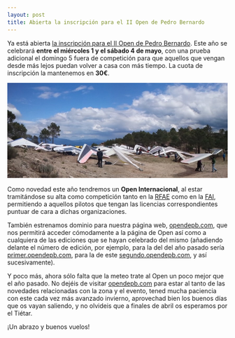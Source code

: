 ```yaml
---
layout: post
title: Abierta la inscripción para el II Open de Pedro Bernardo
---
```


Ya está abierta [la inscripción para el II Open de Pedro Bernardo](http://segundo.opendepb.com/inscripcion.html). Este año se celebrará **entre el miércoles 1 y el sábado 4 de mayo**, con una prueba adicional el domingo 5 fuera de competición para que aquellos que vengan desde más lejos puedan volver a casa con más tiempo. La cuota de inscripción la mantenemos en **30€**.

<img class="center" src="images/despegue_el_martes_uno.jpg" alt="Foto del despegue con las alas listas para volar" title="Despegue el martes 1 de mayo de 2012"/>

Como novedad este año tendremos un **Open Internacional**, al estar tramitándose su alta como competición tanto en la [RFAE](http://www.rfae.org/) como en la [FAI](http://www.fai.org/), permitiendo a aquellos pilotos que tengan las licencias correspondientes puntuar de cara a dichas organizaciones.

También estrenamos dominio para nuestra página web, [opendepb.com](http://opendepb.com), que nos permitirá acceder cómodamente a la página de Open así como a cualquiera de las ediciones que se hayan celebrado del mismo (añadiendo delante el número de edición, por ejemplo, para la del del año pasado sería [primer.opendepb.com](http://primer.opendepb.com), para la de este [segundo.opendepb.com](http://segundo.opendepb.com), y así sucesivamente).

Y poco más, ahora sólo falta que la meteo trate al Open un poco mejor que el año pasado. No dejéis de visitar [opendepb.com](http://opendepb.com) para estar al tanto de las novedades relacionadas con la zona y el evento, tened mucha paciencia con este cada vez más avanzado invierno, aprovechad bien los buenos días que os vayan saliendo, y no olvideis que a finales de abril os esperamos por el Tiétar.

¡Un abrazo y buenos vuelos!
